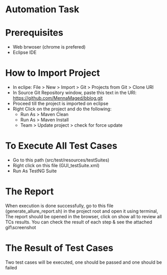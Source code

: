 # Automation Task


# Prerequisites
- Web brwoser (chrome is prefered)
- Eclipse IDE

# How to Import Project
- In eclipe: File > New > Import > Git > Projects from Git > Clone URI
- In Source Git Repository window, paste this text in the URI: https://github.com/MennaMaged/bblog.git
- Proceed till the project is imported on eclipse
- Right Click on the project and do the following:
  - Run As > Maven Clean
  - Run As > Maven Install
  - Team > Update project > check for force update

# To Execute All Test Cases
- Go to this path (src/test/resources/testSuites)
- Right click on this file (GUI_testSuite.xml)
- Run As TestNG Suite

# The Report
When execution is done successfully, go to this file (generate_allure_report.sh) in the project root and open it using terminal, The report should be opened in the browser, click on show all to review all TCs results. You can check the result of each step & see the attached gif\screenshot

# The Result of Test Cases
Two test cases will be executed, one should be passed and one should be failed
